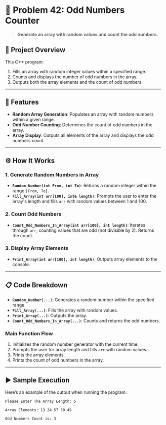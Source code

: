# 🔢 Problem 42: Odd Numbers Counter 

> **Generate an array with random values and count the odd numbers.**

## 📘 Project Overview
This C++ program:
1. Fills an array with random integer values within a specified range.
2. Counts and displays the number of odd numbers in the array.
3. Outputs both the array elements and the count of odd numbers.

---

## 🌟 Features
- **Random Array Generation**: Populates an array with random numbers within a given range.
- **Odd Number Counting**: Determines the count of odd numbers in the array.
- **Array Display**: Outputs all elements of the array and displays the odd numbers count.

---

## ⚙️ How It Works
### 1. Generate Random Numbers in Array
- **`Random_Number(int From, int To)`**: Returns a random integer within the range `[From, To]`.
- **`Fill_Array(int arr[100], int& length)`**: Prompts the user to enter the array's length and fills `arr` with random values between 1 and 100.

### 2. Count Odd Numbers
- **`Count_Odd_Numbers_In_Array(int arr[100], int length)`**: Iterates through `arr`, counting values that are odd (not divisible by 2). Returns the count.

### 3. Display Array Elements
- **`Print_Array(int arr[100], int length)`**: Outputs array elements to the console.

---

## 📋 Code Breakdown
- **`Random_Number(...)`**: Generates a random number within the specified range.
- **`Fill_Array(...)`**: Fills the array with random values.
- **`Print_Array(...)`**: Outputs the array.
- **`Count_Odd_Numbers_In_Array(...)`**: Counts and returns the odd numbers.

### Main Function Flow
1. Initializes the random number generator with the current time.
2. Prompts the user for array length and fills `arr` with random values.
3. Prints the array elements.
4. Prints the count of odd numbers in the array.

---

## ▶️ Sample Execution
Here’s an example of the output when running the program:

```plaintext
Please Enter The Array Length: 5

Array Elements: 13 24 57 38 49 

Odd Numbers Count is: 3
